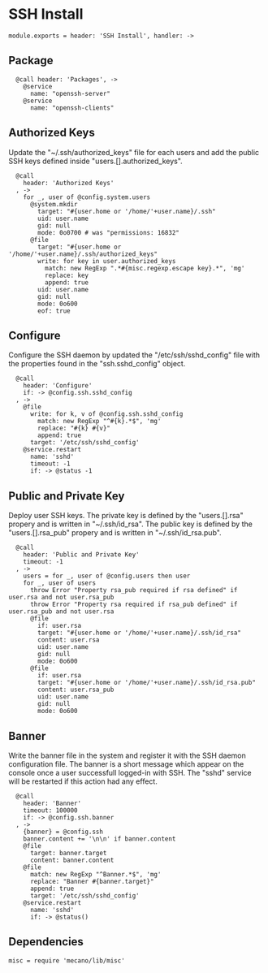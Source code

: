 
# SSH Install

    module.exports = header: 'SSH Install', handler: ->

## Package

      @call header: 'Packages', ->
        @service
          name: "openssh-server"
        @service
          name: "openssh-clients"

## Authorized Keys

Update the "~/.ssh/authorized_keys" file for each users and add the public SSH keys
defined inside "users.[].authorized_keys".

      @call
        header: 'Authorized Keys'
      , ->
        for _, user of @config.system.users
          @system.mkdir
            target: "#{user.home or '/home/'+user.name}/.ssh"
            uid: user.name
            gid: null
            mode: 0o0700 # was "permissions: 16832"
          @file
            target: "#{user.home or '/home/'+user.name}/.ssh/authorized_keys"
            write: for key in user.authorized_keys
              match: new RegExp ".*#{misc.regexp.escape key}.*", 'mg'
              replace: key
              append: true
            uid: user.name
            gid: null
            mode: 0o600
            eof: true

## Configure

Configure the SSH daemon by updated the "/etc/ssh/sshd_config" file with the
properties found in the "ssh.sshd_config" object.

      @call
        header: 'Configure'
        if: -> @config.ssh.sshd_config
      , ->
        @file
          write: for k, v of @config.ssh.sshd_config
            match: new RegExp "^#{k}.*$", 'mg'
            replace: "#{k} #{v}"
            append: true
          target: '/etc/ssh/sshd_config'
        @service.restart
          name: 'sshd'
          timeout: -1
          if: -> @status -1

## Public and Private Key

Deploy user SSH keys. The private key is defined by the "users.[].rsa"
propery and is written in "~/.ssh/id\_rsa". The public key is defined by
the "users.[].rsa\_pub" propery and is written in "~/.ssh/id\_rsa.pub".

      @call
        header: 'Public and Private Key'
        timeout: -1
      , ->
        users = for _, user of @config.users then user
        for _, user of users
          throw Error "Property rsa_pub required if rsa defined" if user.rsa and not user.rsa_pub
          throw Error "Property rsa required if rsa_pub defined" if user.rsa_pub and not user.rsa
          @file
            if: user.rsa
            target: "#{user.home or '/home/'+user.name}/.ssh/id_rsa"
            content: user.rsa
            uid: user.name
            gid: null
            mode: 0o600
          @file
            if: user.rsa
            target: "#{user.home or '/home/'+user.name}/.ssh/id_rsa.pub"
            content: user.rsa_pub
            uid: user.name
            gid: null
            mode: 0o600

## Banner

Write the banner file in the system and register it with the SSH
daemon configuration file. The banner is a short message which appear
on the console once a user successfull logged-in with SSH. The "sshd"
service will be restarted if this action had any effect.

      @call
        header: 'Banner'
        timeout: 100000
        if: -> @config.ssh.banner
      , ->
        {banner} = @config.ssh
        banner.content += '\n\n' if banner.content
        @file
          target: banner.target
          content: banner.content
        @file
          match: new RegExp "^Banner.*$", 'mg'
          replace: "Banner #{banner.target}"
          append: true
          target: '/etc/ssh/sshd_config'
        @service.restart
          name: 'sshd'
          if: -> @status()

## Dependencies

    misc = require 'mecano/lib/misc'
